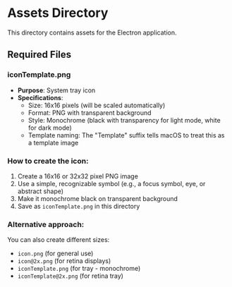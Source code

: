 # Assets Directory

This directory contains assets for the Electron application.

## Required Files

### iconTemplate.png

- **Purpose**: System tray icon
- **Specifications**:
  - Size: 16x16 pixels (will be scaled automatically)
  - Format: PNG with transparent background
  - Style: Monochrome (black with transparency for light mode, white for dark mode)
  - Template naming: The "Template" suffix tells macOS to treat this as a template image

### How to create the icon:

1. Create a 16x16 or 32x32 pixel PNG image
2. Use a simple, recognizable symbol (e.g., a focus symbol, eye, or abstract shape)
3. Make it monochrome black on transparent background
4. Save as `iconTemplate.png` in this directory

### Alternative approach:

You can also create different sizes:

- `icon.png` (for general use)
- `icon@2x.png` (for retina displays)
- `iconTemplate.png` (for tray - monochrome)
- `iconTemplate@2x.png` (for retina tray)
